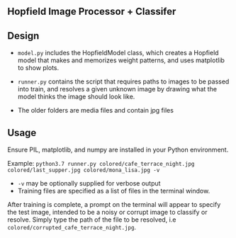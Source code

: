 Hopfield Image Processor + Classifer
---

Design
----
* `model.py` includes the HopfieldModel class, which creates a Hopfield model that makes and memorizes weight patterns, and uses matplotlib to show plots.

* `runner.py` contains the script that requires paths to images to be passed into train, and resolves a given unknown image by drawing what the model thinks the image should look like.

* The older folders are media files and contain jpg files

Usage
----
Ensure PIL, matplotlib, and numpy are installed in your Python environment.

Example: `python3.7 runner.py colored/cafe_terrace_night.jpg colored/last_supper.jpg colored/mona_lisa.jpg -v`

* `-v` may be optionally supplied for verbose output
* Training files are specified as a list of files in the terminal window.

After training is complete, a prompt on the terminal will appear to specify the test image, intended to be a noisy or corrupt image to classify or resolve. Simply type the path of the file to be resolved, i.e `colored/corrupted_cafe_terrace_night.jpg`.